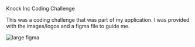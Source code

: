 Knock Inc Coding Challenge

This was a coding challenge that was part of my application. I was provided with the images/logos and a figma file to guide me. 

![large figma](https://github.com/AangBel/OnePageHonour/assets/119378254/c6a24822-dc0c-4cd6-b2f7-cb9d02ee60cc)
